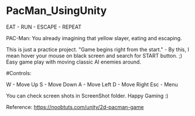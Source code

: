 # PacMan_UsingUnity

EAT - RUN - ESCAPE - REPEAT

PAC-Man: You already imagining that yellow slayer, eating and escaping.

This is just a practice project. "Game begins right from the start." - By this, I mean hover your mouse on black screen and search for START button. ;)
Easy game play with moving classic AI enemies around.

#Controls:

W - Move Up
S - Move Down
A - Move Left
D - Move Right
Esc - Menu

You can check screen shots in ScreenShot folder. 
Happy Gaming :)

Reference: https://noobtuts.com/unity/2d-pacman-game
